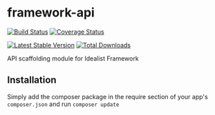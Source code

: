 framework-api
=============

[![Build Status](https://travis-ci.org/idealistsoft/framework-api.png?branch=master)](https://travis-ci.org/idealistsoft/framework-api) [![Coverage Status](https://coveralls.io/repos/idealistsoft/framework-api/badge.png)](https://coveralls.io/r/idealistsoft/framework-api)

[![Latest Stable Version](https://poser.pugx.org/idealistsoft/framework-api/v/stable.png)](https://packagist.org/packages/idealistsoft/framework-api)
[![Total Downloads](https://poser.pugx.org/idealistsoft/framework-api/downloads.png)](https://packagist.org/packages/idealistsoft/framework-api)


API scaffolding module for Idealist Framework

## Installation

Simply add the composer package in the require section of your app's `composer.json` and run `composer update`